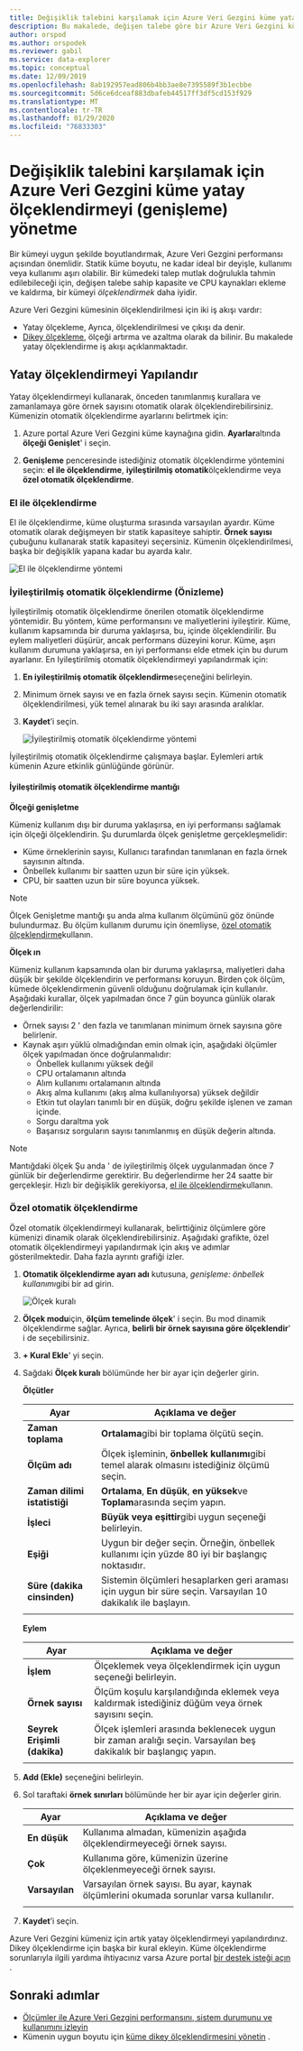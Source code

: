 ```yaml
---
title: Değişiklik talebini karşılamak için Azure Veri Gezgini küme yatay ölçeklendirmeyi (genişleme) yönetme
description: Bu makalede, değişen talebe göre bir Azure Veri Gezgini kümesinde ölçek genişletme ve ölçeklendirme adımları açıklanır.
author: orspod
ms.author: orspodek
ms.reviewer: gabil
ms.service: data-explorer
ms.topic: conceptual
ms.date: 12/09/2019
ms.openlocfilehash: 8ab192957ead806b4bb3ae8e7395589f3b1ecbbe
ms.sourcegitcommit: 5d6ce6dceaf883dbafeb44517ff3df5cd153f929
ms.translationtype: MT
ms.contentlocale: tr-TR
ms.lasthandoff: 01/29/2020
ms.locfileid: "76833303"
---
```

# <a name="manage-cluster-horizontal-scaling-scale-out-in-azure-data-explorer-to-accommodate-changing-demand"></a>Değişiklik talebini karşılamak için Azure Veri Gezgini küme yatay ölçeklendirmeyi (genişleme) yönetme

Bir kümeyi uygun şekilde boyutlandırmak, Azure Veri Gezgini performansı açısından önemlidir. Statik küme boyutu, ne kadar ideal bir deyişle, kullanımı veya kullanımı aşırı olabilir. Bir kümedeki talep mutlak doğrulukla tahmin edilebileceği için, değişen talebe sahip kapasite ve CPU kaynakları ekleme ve kaldırma, bir kümeyi *ölçeklendirmek* daha iyidir. 

Azure Veri Gezgini kümesinin ölçeklendirilmesi için iki iş akışı vardır: 
* Yatay ölçekleme, Ayrıca, ölçeklendirilmesi ve çıkışı da denir.
* [Dikey ölçekleme](manage-cluster-vertical-scaling.md), ölçeği artırma ve azaltma olarak da bilinir.
Bu makalede yatay ölçeklendirme iş akışı açıklanmaktadır.

## <a name="configure-horizontal-scaling"></a>Yatay ölçeklendirmeyi Yapılandır

Yatay ölçeklendirmeyi kullanarak, önceden tanımlanmış kurallara ve zamanlamaya göre örnek sayısını otomatik olarak ölçeklendirebilirsiniz. Kümenizin otomatik ölçeklendirme ayarlarını belirtmek için:

1. Azure portal Azure Veri Gezgini küme kaynağına gidin. **Ayarlar**altında **ölçeği Genişlet**' i seçin. 

2. **Genişleme** penceresinde istediğiniz otomatik ölçeklendirme yöntemini seçin: **el ile ölçeklendirme**, **iyileştirilmiş otomatik**ölçeklendirme veya **özel otomatik ölçeklendirme**.

### <a name="manual-scale"></a>El ile ölçeklendirme

El ile ölçeklendirme, küme oluşturma sırasında varsayılan ayardır. Küme otomatik olarak değişmeyen bir statik kapasiteye sahiptir. **Örnek sayısı** çubuğunu kullanarak statik kapasiteyi seçersiniz. Kümenin ölçeklendirilmesi, başka bir değişiklik yapana kadar bu ayarda kalır.

   ![El ile ölçeklendirme yöntemi](media/manage-cluster-horizontal-scaling/manual-scale-method.png)

### <a name="optimized-autoscale-preview"></a>İyileştirilmiş otomatik ölçeklendirme (Önizleme)

İyileştirilmiş otomatik ölçeklendirme önerilen otomatik ölçeklendirme yöntemidir. Bu yöntem, küme performansını ve maliyetlerini iyileştirir. Küme, kullanım kapsamında bir duruma yaklaşırsa, bu, içinde ölçeklendirilir. Bu eylem maliyetleri düşürür, ancak performans düzeyini korur. Küme, aşırı kullanım durumuna yaklaşırsa, en iyi performansı elde etmek için bu durum ayarlanır. En Iyileştirilmiş otomatik ölçeklendirmeyi yapılandırmak için:

1. **En iyileştirilmiş otomatik ölçeklendirme**seçeneğini belirleyin. 

1. Minimum örnek sayısı ve en fazla örnek sayısı seçin. Kümenin otomatik ölçeklendirilmesi, yük temel alınarak bu iki sayı arasında aralıklar.

1. **Kaydet**’i seçin.

   ![İyileştirilmiş otomatik ölçeklendirme yöntemi](media/manage-cluster-horizontal-scaling/optimized-autoscale-method.png)

İyileştirilmiş otomatik ölçeklendirme çalışmaya başlar. Eylemleri artık kümenin Azure etkinlik günlüğünde görünür.

#### <a name="logic-of-optimized-autoscale"></a>İyileştirilmiş otomatik ölçeklendirme mantığı 

**Ölçeği genişletme**

Kümeniz kullanım dışı bir duruma yaklaşırsa, en iyi performansı sağlamak için ölçeği ölçeklendirin. Şu durumlarda ölçek genişletme gerçekleşmelidir:
* Küme örneklerinin sayısı, Kullanıcı tarafından tanımlanan en fazla örnek sayısının altında.
* Önbellek kullanımı bir saatten uzun bir süre için yüksek.
* CPU, bir saatten uzun bir süre boyunca yüksek.

> [!NOTE]
> Ölçek Genişletme mantığı şu anda alma kullanım ölçümünü göz önünde bulundurmaz. Bu ölçüm kullanım durumu için önemliyse, [özel otomatik ölçeklendirme](#custom-autoscale)kullanın.

**Ölçek ın**

Kümeniz kullanım kapsamında olan bir duruma yaklaşırsa, maliyetleri daha düşük bir şekilde ölçeklendirin ve performansı koruyun. Birden çok ölçüm, kümede ölçeklendirmenin güvenli olduğunu doğrulamak için kullanılır. Aşağıdaki kurallar, ölçek yapılmadan önce 7 gün boyunca günlük olarak değerlendirilir:
* Örnek sayısı 2 ' den fazla ve tanımlanan minimum örnek sayısına göre belirlenir.
* Kaynak aşırı yüklü olmadığından emin olmak için, aşağıdaki ölçümler ölçek yapılmadan önce doğrulanmalıdır: 
    * Önbellek kullanımı yüksek değil
    * CPU ortalamanın altında 
    * Alım kullanımı ortalamanın altında 
    * Akış alma kullanımı (akış alma kullanılıyorsa) yüksek değildir
    * Etkin tut olayları tanımlı bir en düşük, doğru şekilde işlenen ve zaman içinde.
    * Sorgu daraltma yok 
    * Başarısız sorguların sayısı tanımlanmış en düşük değerin altında.

> [!NOTE]
> Mantığdaki ölçek Şu anda ' de iyileştirilmiş ölçek uygulanmadan önce 7 günlük bir değerlendirme gerektirir. Bu değerlendirme her 24 saatte bir gerçekleşir. Hızlı bir değişiklik gerekiyorsa, [el ile ölçeklendirme](#manual-scale)kullanın.

### <a name="custom-autoscale"></a>Özel otomatik ölçeklendirme

Özel otomatik ölçeklendirmeyi kullanarak, belirttiğiniz ölçümlere göre kümenizi dinamik olarak ölçeklendirebilirsiniz. Aşağıdaki grafikte, özel otomatik ölçeklendirmeyi yapılandırmak için akış ve adımlar gösterilmektedir. Daha fazla ayrıntı grafiği izler.

1. **Otomatik ölçeklendirme ayarı adı** kutusuna, *genişleme: önbellek kullanımı*gibi bir ad girin. 

   ![Ölçek kuralı](media/manage-cluster-horizontal-scaling/custom-autoscale-method.png)

2. **Ölçek modu**için, **ölçüm temelinde ölçek**' i seçin. Bu mod dinamik ölçeklendirme sağlar. Ayrıca, **belirli bir örnek sayısına göre ölçeklendir**' i de seçebilirsiniz.

3. **+ Kural Ekle**' yi seçin.

4. Sağdaki **Ölçek kuralı** bölümünde her bir ayar için değerler girin.

    **Ölçütler**

    | Ayar | Açıklama ve değer |
    | --- | --- |
    | **Zaman toplama** | **Ortalama**gibi bir toplama ölçütü seçin. |
    | **Ölçüm adı** | Ölçek işleminin, **önbellek kullanımı**gibi temel alarak olmasını istediğiniz ölçümü seçin. |
    | **Zaman dilimi istatistiği** | **Ortalama**, **En düşük**, **en yüksek**ve **Toplam**arasında seçim yapın. |
    | **İşleci** | **Büyük veya eşittir**gibi uygun seçeneği belirleyin. |
    | **Eşiği** | Uygun bir değer seçin. Örneğin, önbellek kullanımı için yüzde 80 iyi bir başlangıç noktasıdır. |
    | **Süre (dakika cinsinden)** | Sistemin ölçümleri hesaplarken geri araması için uygun bir süre seçin. Varsayılan 10 dakikalık ile başlayın. |
    |  |  |

    **Eylem**

    | Ayar | Açıklama ve değer |
    | --- | --- |
    | **İşlem** | Ölçeklemek veya ölçeklendirmek için uygun seçeneği belirleyin. |
    | **Örnek sayısı** | Ölçüm koşulu karşılandığında eklemek veya kaldırmak istediğiniz düğüm veya örnek sayısını seçin. |
    | **Seyrek Erişimli (dakika)** | Ölçek işlemleri arasında beklenecek uygun bir zaman aralığı seçin. Varsayılan beş dakikalık bir başlangıç yapın. |
    |  |  |

5. **Add (Ekle)** seçeneğini belirleyin.

6. Sol taraftaki **örnek sınırları** bölümünde her bir ayar için değerler girin.

    | Ayar | Açıklama ve değer |
    | --- | --- |
    | **En düşük** | Kullanıma almadan, kümenizin aşağıda ölçeklendirmeyeceği örnek sayısı. |
    | **Çok** | Kullanıma göre, kümenizin üzerine ölçeklenmeyeceği örnek sayısı. |
    | **Varsayılan** | Varsayılan örnek sayısı. Bu ayar, kaynak ölçümlerini okumada sorunlar varsa kullanılır. |
    |  |  |

7. **Kaydet**’i seçin.

Azure Veri Gezgini kümeniz için artık yatay ölçeklendirmeyi yapılandırdınız. Dikey ölçeklendirme için başka bir kural ekleyin. Küme ölçeklendirme sorunlarıyla ilgili yardıma ihtiyacınız varsa Azure portal [bir destek isteği açın](https://portal.azure.com/#blade/Microsoft_Azure_Support/HelpAndSupportBlade/overview) .

## <a name="next-steps"></a>Sonraki adımlar

* [Ölçümler ile Azure Veri Gezgini performansını, sistem durumunu ve kullanımını izleyin](using-metrics.md)
* Kümenin uygun boyutu için [küme dikey ölçeklendirmesini yönetin](manage-cluster-vertical-scaling.md) .
